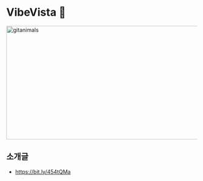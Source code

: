# VibeVista 👋

<a href="https://www.gitanimals.org/">
  <img
    src="https://render.gitanimals.org/guilds/716971396903069726/draw"
    width="600"
    height="300"
    alt="gitanimals"
  />
</a>

## 소개글
- https://bit.ly/454tQMa
